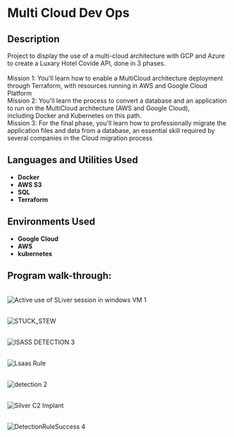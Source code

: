 # Multi Cloud Dev Ops



<h2>Description</h2>
Project to display the use of a multi-cloud architecture with GCP and Azure to create a Luxary Hotel Covide API, done in 3 phases.</b>
<br />
<br />Mission 1: You'll learn how to enable a MultiCloud architecture deployment through Terraform, with resources running in AWS and Google ﻿Cloud Platform</b>
<br />Mission 2: You'll learn the process to convert a database and an application to run on the MultiCloud architecture (AWS ﻿and ﻿Google Cloud), including Docker and Kubernetes on this path.</b>
<br />Mission 3: For the final phase, you'll learn how to professionally migrate the application files and data from a database, an essential skill required by several companies in the Cloud migration process</b>
<br />

<h2>Languages and Utilities Used</h2>

- <b>Docker </b>
- <b>AWS S3 </b>
- <b>SQL </b>
- <b>Terraform </b>
  
<h2>Environments Used </h2>

- <b>Google Cloud </b>  
- <b>AWS </b> 
- <b>kubernetes</b> 

<h2>Program walk-through:</h2>

<p align="center">

<br />![Active use of SLiver session in windows VM 1]()
<br />

<br />![STUCK_STEW]()
<br />

<br />![ISASS DETECTION 3]()
<br />

<br />![Lsaas Rule]()
<br />

<br />![detection 2]()
<br />

<br />![Silver C2 Implant]()
<br />

<br />![DetectionRuleSuccess 4]()
<br />

<!--
 ```diff
- text in red
+ text in green
! text in orange
# text in gray
@@ text in purple (and bold)@@
```
--!>
